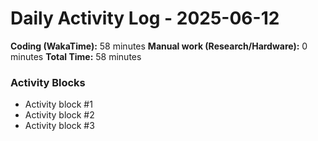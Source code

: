 # Daily Activity Log - 2025-06-12

**Coding (WakaTime):** 58 minutes
**Manual work (Research/Hardware):** 0 minutes
**Total Time:** 58 minutes

### Activity Blocks
- Activity block #1
- Activity block #2
- Activity block #3
